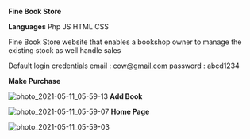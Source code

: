 ****Fine Book Store****

**Languages**
Php
JS
HTML
CSS

Fine Book Store website that enables a bookshop owner to manage the existing stock as well handle sales

Default login credentials
email : cow@gmail.com
password : abcd1234


**Make Purchase**

![photo_2021-05-11_05-59-13](https://user-images.githubusercontent.com/83981752/117772224-f2ea8080-b204-11eb-9eca-f15022d8837f.jpg)
**Add Book**

![photo_2021-05-11_05-59-07](https://user-images.githubusercontent.com/83981752/117772235-f4b44400-b204-11eb-8fd0-9f33e85080cd.jpg)
**Home Page**

![photo_2021-05-11_05-59-03](https://user-images.githubusercontent.com/83981752/117772239-f54cda80-b204-11eb-93f7-e73afeb5dba5.jpg)
